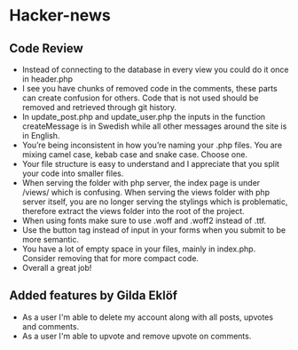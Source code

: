 # Hacker-news

## Code Review

- Instead of connecting to the database in every view you could do it once in header.php
- I see you have chunks of removed code in the comments, these parts can create confusion for others. Code that is not used should be removed and retrieved through git history.
- In update_post.php and update_user.php the inputs in the function createMessage is in Swedish while all other messages around the site is in English.
- You’re being inconsistent in how you’re naming your .php files. You are mixing camel case, kebab case and snake case. Choose one.
- Your file structure is easy to understand and I appreciate that you split your code into smaller files.
- When serving the folder with php server, the index page is under /views/ which is confusing. When serving the views folder with php server itself, you are no longer serving the stylings which is problematic, therefore extract the views folder into the root of the project.
- When using fonts make sure to use .woff and .woff2 instead of .ttf.
- Use the button tag instead of input in your forms when you submit to be more semantic.
- You have a lot of empty space in your files, mainly in index.php. Consider removing that for more compact code.
- Overall a great job!

## Added features by Gilda Eklöf

- As a user I'm able to delete my account along with all posts, upvotes and comments.
- As a user I'm able to upvote and remove upvote on comments.
